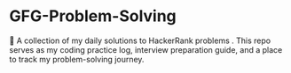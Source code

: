 # GFG-Problem-Solving
🚀 A collection of my daily solutions to HackerRank problems . This repo serves as my coding practice log, interview preparation guide, and a place to track my problem-solving journey.
